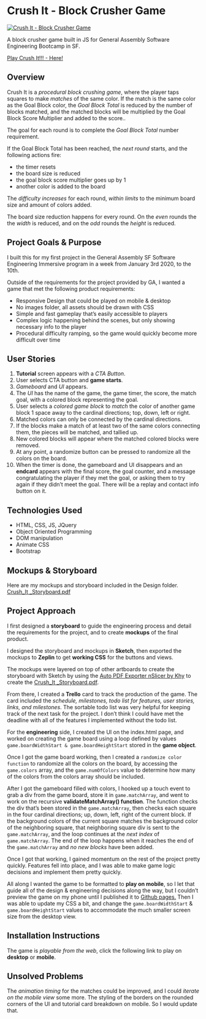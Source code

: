 # Crush It - Block Crusher Game

[![Crush It - Block Crusher Game](https://github.com/JasonToups/CrushIt-BlockCrusherGame/blob/master/design/crushit-screenshot%20square%20small.jpg?raw=true)](https://jasontoups.github.io/CrushIt-BlockCrusherGame/)

A block crusher game built in JS for General Assembly Software Engineering Bootcamp in SF.

[Play Crush It!!! - Here!](https://jasontoups.github.io/CrushIt-BlockCrusherGame/)

## Overview

Crush It is a _procedural block crushing game_, where the player taps squares to make _matches_ of the same color. If the match is the same color as the Goal Block color, the _Goal Block Total_ is reduced by the number of blocks matched, and the matched blocks will be multiplied by the Goal Block Score Multiplier and added to the score..

The goal for each round is to complete the _Goal Block Total_ number requirement.

If the Goal Block Total has been reached, the _next round_ starts, and the following actions fire:

- the timer resets
- the board size is reduced
- the goal block score multiplier goes up by 1
- another color is added to the board

The _difficulty increases_ for each round, _within limits_ to the minimum board size and amount of colors added.

The board size reduction happens for every round. On the _even_ rounds the the _width_ is reduced, and on the _odd_ rounds the _height_ is reduced.

## Project Goals & Purpose

I built this for my first project in the General Assembly SF Software Engineering Immersive program in a week from January 3rd 2020, to the 10th.

Outside of the requirements for the project provided by GA, I wanted a game that met the following product requirements:

- Responsive Design that could be played on mobile & desktop
- No images folder, all assets should be drawn with CSS
- Simple and fast gameplay that’s easily accessible to players
- Complex logic happening behind the scenes, but only showing necessary info to the player
- Procedural difficulty ramping, so the game would quickly become more difficult over time

## User Stories

1. **Tutorial** screen appears with a _CTA Button_.
2. User selects CTA button and **game starts**.
3. _Gameboard_ and _UI_ appears.
4. The _UI_ has the name of the game, the game timer, the score, the match goal, with a colored block representing the goal.
5. User selects a _colored game block_ to _match_ the color of another game block 1 space away to the cardinal directions; top, down, left or right.
6. Matched colors can only be connected by the cardinal directions.
7. If the blocks make a match of at least two of the same colors connecting them, the pieces will be matched, and tallied up.
8. New colored blocks will appear where the matched colored blocks were removed.
9. At any point, a randomize button can be pressed to randomize all the colors on the board.
10. When the timer is done, the gameboard and UI disappears and an **endcard** appears with the final score, the goal counter, and a message congratulating the player if they met the goal, or asking them to try again if they didn’t meet the goal. There will be a replay and contact info button on it.

## Technologies Used

- HTML, CSS, JS, JQuery
- Object Oriented Programming
- DOM manipulation
- Animate CSS
- Bootstrap

## Mockups & Storyboard

Here are my mockups and storyboard included in the Design folder.
<a href="/design/CrushIt-Storyboard.pdf">Crush_It \_Storyboard.pdf</a>

## Project Approach

I first designed a **storyboard** to guide the engineering process and detail the requirements for the project, and to create **mockups** of the final product.

I designed the storyboard and mockups in **Sketch**, then exported the mockups to **Zeplin** to get **working CSS** for the buttons and views.

The mockups were layered on top of other artboards to create the storyboard with Sketch by using the <a href = "https://github.com/Atim33/autopdfexporter-sketch-plugin">Auto PDF Exporter nSlicer by Khy</a> to create the <a href="/design/CrushIt-Storyboard.pdf">Crush_It \_Storyboard.pdf</a>.

From there, I created a **Trello** card to track the production of the game. The card included the _schedule, milestones, todo list for features, user stories, links, and milestones_. The sortable todo list was very helpful for keeping track of the next task for the project. I don’t think I could have met the deadline with all of the features I implemented without the todo list.

For the **engineering** side, I created the UI on the index.html page, and worked on creating the game board using a loop defined by values `game.boardWidthStart & game.boardHeightStart` stored in the **game object**.

Once I got the game board working, then I created a `randomize color function` to randomize all the colors on the board, by accessing the `game.colors` array, and the `game.numOfColors` value to determine how many of the colors from the colors array should be included.

After I got the gameboard filled with colors, I hooked up a touch event to grab a div from the game board, store it in `game.matchArray`, and went to work on the recursive **validateMatchArray() function**. The function checks the div that’s been stored in the `game.matchArray`, then checks each square in the four cardinal directions; up, down, left, right of the current block. If the background colors of the current square matches the background color of the neighboring square, that neighboring square div is sent to the `game.matchArray`, and the loop continues at the _next index_ of `game.matchArray`. The end of the loop happens when it reaches the end of the `game.matchArray` and _no new blocks_ have been added.

Once I got that working, I gained momentum on the rest of the project pretty quickly. Features fell into place, and I was able to make game logic decisions and implement them pretty quickly.

All along I wanted the game to be formatted to **play on mobile**, so I let that guide all of the design & engineering decisions along the way, but I couldn’t preview the game on my phone until I published it to <a href="https://jasontoups.github.io/CrushIt-BlockCrusherGame/">Github pages.</a> Then I was able to update my CSS a bit, and change the `game.boardWidthStart` & `game.boardHeightStart` values to accommodate the much smaller screen size from the desktop view.

## Installation Instructions

The game is _playable from the web_, click the following link to play on **desktop** or **mobile**.

## Unsolved Problems

The _animation timing_ for the matches could be improved, and I could _iterate on the mobile view_ some more. The styling of the borders on the rounded corners of the UI and tutorial card breakdown on mobile. So I would update that.
